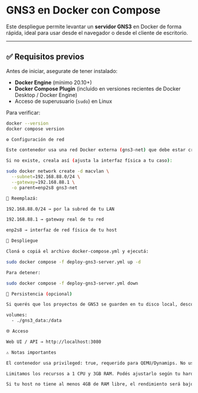 # GNS3 en Docker con Compose

Este despliegue permite levantar un **servidor GNS3** en Docker de forma rápida, ideal para usar desde el navegador o desde el cliente de escritorio.

---

## ✅ Requisitos previos

Antes de iniciar, asegurate de tener instalado:

- **Docker Engine** (mínimo 20.10+)
- **Docker Compose Plugin** (incluido en versiones recientes de Docker Desktop / Docker Engine)
- Acceso de superusuario (`sudo`) en Linux

Para verificar:
```bash
docker --version
docker compose version

⚙️ Configuración de red

Este contenedor usa una red Docker externa (gns3-net) que debe estar creada previamente y conectada a tu LAN.

Si no existe, creala así (ajusta la interfaz física a tu caso):

sudo docker network create -d macvlan \
  --subnet=192.168.88.0/24 \
  --gateway=192.168.88.1 \
  -o parent=enp2s8 gns3-net

📌 Reemplazá:

192.168.88.0/24 → por la subred de tu LAN

192.168.88.1 → gateway real de tu red

enp2s8 → interfaz de red física de tu host

🚀 Despliegue

Cloná o copiá el archivo docker-compose.yml y ejecutá:

sudo docker compose -f deploy-gns3-server.yml up -d

Para detener:

sudo docker compose -f deploy-gns3-server.yml down

📂 Persistencia (opcional)

Si querés que los proyectos de GNS3 se guarden en tu disco local, descomentá en el docker-compose.yml la sección:

volumes:
  - ./gns3_data:/data

🌐 Acceso

Web UI / API → http://localhost:3080

⚠️ Notas importantes

El contenedor usa privileged: true, requerido para QEMU/Dynamips. No usar en servidores de producción.

Limitamos los recursos a 1 CPU y 3GB RAM. Podés ajustarlo según tu hardware.

Si tu host no tiene al menos 4GB de RAM libre, el rendimiento será bajo.






